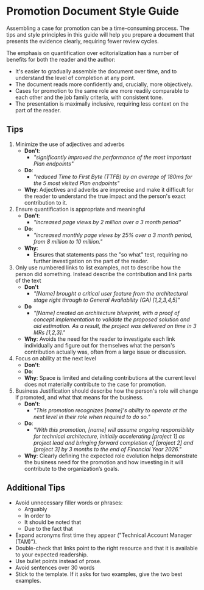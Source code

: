 # Promotion Document Style Guide

Assembling a case for promotion can be a time-consuming process. The tips and style principles in this guide will help you prepare a document that presents the evidence clearly, requiring fewer review cycles.

The emphasis on quantification over editorialization has a number of benefits for both the reader and the author:

- It's easier to gradually assemble the document over time, and to understand the level of completion at any point.
- The document reads more confidently and, crucially, more objectively.
- Cases for promotion to the same role are more readily comparable to each other and the job family criteria, with consistent tone.
- The presentation is maximally inclusive, requiring less context on the part of the reader.

## Tips

1. Minimize the use of adjectives and adverbs
   - **Don't**:
     - _"significantly improved the performance of the most important Plan endpoints"_
   - **Do**:
     - _"reduced Time to First Byte (TTFB) by an average of 180ms for the 5 most visited Plan endpoints"_
   - **Why**: Adjectives and adverbs are imprecise and make it difficult for the reader to understand the true impact and the person's exact contribution to it.
1. Ensure quantification is appropriate and meaningful
   - **Don't**:
     - _"increased page views by 2 million over a 3 month period"_
   - **Do**:
     - _"increased monthly page views by 25% over a 3 month period, from 8 million to 10 million."_
   - **Why**:
     - Ensures that statements pass the "so what" test, requiring no further investigation on the part of the reader.
1. Only use numbered links to list examples, not to describe how the person did something. Instead describe the contribution and link parts of the text
   - **Don't**
     - _"[Name] brought a critical user feature from the architectural stage right through to General Availability (GA) [1,2,3,4,5]"_
   - **Do**
     - _"[Name] created an architecture blueprint, with a proof of concept implementation to validate the proposed solution and aid estimation. As a result, the project was delivered on time in 3 MRs [1,2,3]."_
   - **Why**: Avoids the need for the reader to investigate each link individually and figure out for themselves what the person's contribution actually was, often from a large issue or discussion.
1. Focus on ability at the next level
   - **Don't**:
   - **Do**:
   - **Why**: Space is limited and detailing contributions at the current level does not materially contribute to the case for promotion.
1. Business Justification should describe how the person's role will change if promoted, and what that means for the business.
   - **Don't**:
     - _"This promotion recognizes [name]'s ability to operate at the next level in their role when required to do so."_
   - **Do**:
     - _"With this promotion, [name] will assume ongoing responsibility for technical architecture, initially accelerating [project 1] as project lead and bringing forward completion of [project 2] and [project 3] by 3 months to the end of Financial Year 2026."_
   - **Why**: Clearly defining the expected role evolution helps demonstrate the business need for the promotion and how investing in it will contribute to the organization’s goals.

## Additional Tips

- Avoid unnecessary filler words or phrases:
  - Arguably
  - In order to
  - It should be noted that
  - Due to the fact that
- Expand acronyms first time they appear ("Technical Account Manager (TAM)").
- Double-check that links point to the right resource and that it is available to your expected readership.
- Use bullet points instead of prose.
- Avoid sentences over 30 words
- Stick to the template. If it asks for two examples, give the two best examples.

